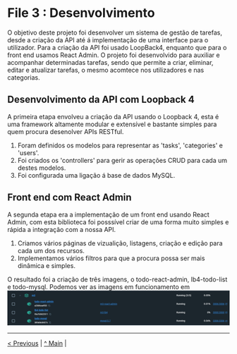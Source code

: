 # File 3 : Desenvolvimento

O objetivo deste projeto foi desenvolver um sistema de gestão de tarefas, desde a criação da API até á implementação de uma interface para o utilizador.
Para a criação da API foi usado LoopBack4, enquanto que para o front end usamos React Admin.
O projeto foi desenvolvido para auxiliar e acompanhar determinadas tarefas, sendo que permite a criar, eliminar, editar e atualizar tarefas, o mesmo acomtece nos utilizadores e nas categorias.

## Desenvolvimento da API com Loopback 4

A primeira etapa envolveu a criação da API usando o Loopback 4, esta é uma framework altamente modular e extensível e bastante simples para quem procura desenolver APIs RESTful.

1. Foram definidos os modelos para representar as 'tasks', 'categories' e 'users'.
2. Foi criados os 'controllers' para gerir as operações CRUD para cada um destes modelos.
3. Foi configurada uma ligação á base de dados MySQL.

## Front end com React Admin

A segunda etapa era a implementação de um front end usando React Admin, com esta biblioteca foi posssível criar de uma forma muito simples e rápida a integração com a nossa API.

1. Criamos vários páginas de vizualição, listagens, criação e edição para cada um dos recursos.
2. Implementamos vários filtros para que a procura possa ser mais dinâmica e simples.


O resultado foi a criação de três imagens, o todo-react-admin, lb4-todo-list e todo-mysql.
Podemos ver as imagens em funcionamento em ![docker](https://github.com/INF23DW1G25/REPORT_DW1_M3/blob/master/docs/images/Docker/docker_containers.png)




---

[< Previous](file2.md) | [^ Main](../../../) |